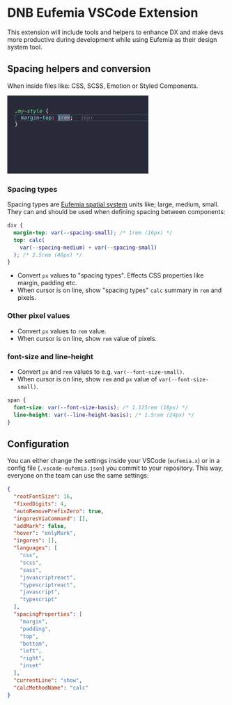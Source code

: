 # DNB Eufemia VSCode Extension

This extension will include tools and helpers to enhance DX and make devs more productive during development while using Eufemia as their design system tool.

## Spacing helpers and conversion

When inside files like: CSS, SCSS, Emotion or Styled Components.

![](./assets/Eufemia-VSCode-Extension-with-CSS.gif)

### Spacing types

Spacing types are [Eufemia spatial system](https://eufemia.dnb.no/uilib/usage/layout/spacing/) units like; large, medium, small. They can and should be used when defining spacing between components:

```css
div {
  margin-top: var(--spacing-small); /* 1rem (16px) */
  top: calc(
    var(--spacing-medium) + var(--spacing-small)
  ); /* 2.5rem (40px) */
}
```

- Convert `px` values to "spacing types". Effects CSS properties like margin, padding etc.
- When cursor is on line, show "spacing types" `calc` summary in `rem` and pixels.

### Other pixel values

- Convert `px` values to `rem` value.
- When cursor is on line, show `rem` value of pixels.

### font-size and line-height

- Convert `px` and `rem` values to e.g. `var(--font-size-small)`.
- When cursor is on line, show `rem` and `px` value of `var(--font-size-small)`.

```css
span {
  font-size: var(--font-size-basis); /* 1.125rem (18px) */
  line-height: var(--line-height-basis); /* 1.5rem (24px) */
}
```

## Configuration

You can either change the settings inside your VSCode (`eufemia.x`) or in a config file (`.vscode-eufemia.json`) you commit to your repository. This way, everyone on the team can use the same settings:

```json
{
  "rootFontSize": 16,
  "fixedDigits": 4,
  "autoRemovePrefixZero": true,
  "ingoresViaCommand": [],
  "addMark": false,
  "hover": "onlyMark",
  "ingores": [],
  "languages": [
    "css",
    "scss",
    "sass",
    "javascriptreact",
    "typescriptreact",
    "javascript",
    "typescript"
  ],
  "spacingProperties": [
    "margin",
    "padding",
    "top",
    "bottom",
    "left",
    "right",
    "inset"
  ],
  "currentLine": "show",
  "calcMethodName": "calc"
}
```
